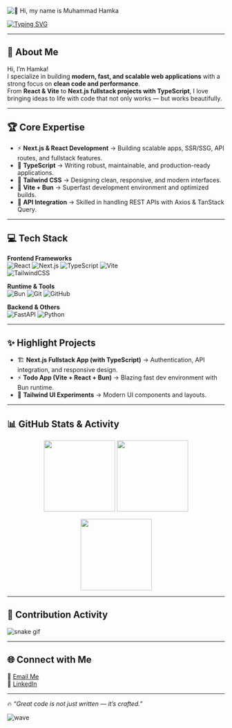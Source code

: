 ![👋 Hi, my name is Muhammad Hamka](https://mir-s3-cdn-cf.behance.net/project_modules/max_1200/79731568097599.5b50bca477735.jpg)

[![Typing SVG](https://readme-typing-svg.herokuapp.com?color=%2336BCF7&size=28&center=true&vCenter=true&lines=Frontend+Developer;Tech+Enthusiast;Digital+Dreamer;Always+Learning+New+Things)](https://git.io/typing-svg)

---

## 👋 About Me
Hi, I’m Hamka!  
I specialize in building **modern, fast, and scalable web applications** with a strong focus on **clean code and performance**.  
From **React & Vite** to **Next.js fullstack projects with TypeScript**, I love bringing ideas to life with code that not only works — but works beautifully.  

---

## 🏆 Core Expertise
- ⚡ **Next.js & React Development** → Building scalable apps, SSR/SSG, API routes, and fullstack features.  
- 📐 **TypeScript** → Writing robust, maintainable, and production-ready applications.  
- 🎨 **Tailwind CSS** → Designing clean, responsive, and modern interfaces.  
- 🚀 **Vite + Bun** → Superfast development environment and optimized builds.  
- 🔗 **API Integration** → Skilled in handling REST APIs with Axios & TanStack Query.  

---

## 💻 Tech Stack
**Frontend Frameworks**  
![React](https://img.shields.io/badge/React-61DAFB?logo=react&logoColor=black) 
![Next.js](https://img.shields.io/badge/Next.js-000000?logo=next.js&logoColor=white)
![TypeScript](https://img.shields.io/badge/TypeScript-3178C6?logo=typescript&logoColor=white) 
![Vite](https://img.shields.io/badge/Vite-646CFF?logo=vite&logoColor=white)  
![TailwindCSS](https://img.shields.io/badge/Tailwind_CSS-38B2AC?logo=tailwind-css&logoColor=white)  

**Runtime & Tools**  
![Bun](https://img.shields.io/badge/Bun-000000?logo=bun&logoColor=white) 
![Git](https://img.shields.io/badge/Git-F05032?logo=git&logoColor=white) 
![GitHub](https://img.shields.io/badge/GitHub-181717?logo=github&logoColor=white)

**Backend & Others**  
![FastAPI](https://img.shields.io/badge/FastAPI-009688?logo=fastapi&logoColor=white) 
![Python](https://img.shields.io/badge/Python-3776AB?logo=python&logoColor=white)  

---

## ✨ Highlight Projects
- 🏗 **Next.js Fullstack App (with TypeScript)** → Authentication, API integration, and responsive design.  
- ⚡ **Todo App (Vite + React + Bun)** → Blazing fast dev environment with Bun runtime.  
- 🎨 **Tailwind UI Experiments** → Modern UI components and layouts.  

---

## 📊 GitHub Stats & Activity
<p align="center">
  <img src="https://github-readme-stats.vercel.app/api?username=hamka&show_icons=true&theme=tokyonight&hide_border=true" height="165">
  <img src="https://github-readme-stats.vercel.app/api/top-langs/?username=hamka&layout=compact&theme=tokyonight&hide_border=true" height="165">
</p>

<p align="center">
  <img src="https://github-readme-streak-stats.herokuapp.com/?user=hamka&theme=tokyonight&hide_border=true" height="165" />
</p>

---

## 🐍 Contribution Activity
![snake gif](https://github.com/hamka/hamka/blob/output/github-contribution-grid-snake.svg)

---

## 🌐 Connect with Me
📩 [Email Me](mailto:hamkarifai49@gmail.com)  
💼 [LinkedIn](https://linkedin.com/in/muhammadhamka)  

---

🔥 *“Great code is not just written — it’s crafted.”*

![wave](https://capsule-render.vercel.app/api?type=waving&color=gradient&height=120&section=footer)
